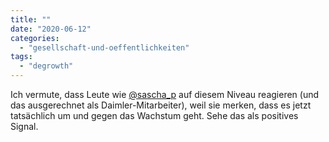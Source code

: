 ```yaml
---
title: ""
date: "2020-06-12"
categories: 
  - "gesellschaft-und-oeffentlichkeiten"
tags: 
  - "degrowth"
---
```


Ich vermute, dass Leute wie [@sascha\_p](https://twitter.com/sascha_p "Sascha (潘賞世) Pallenberg (@sascha_p) / Twitter") auf diesem Niveau reagieren (und das ausgerechnet als Daimler-Mitarbeiter), weil sie merken, dass es jetzt tatsächlich um und gegen das Wachstum geht. Sehe das als positives Signal.

